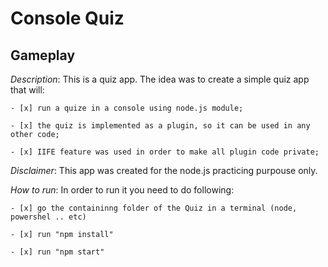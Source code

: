 
# Console Quiz

## Gameplay


*Description*: This is a quiz app. The idea was to create a simple quiz app that will:

    - [x] run a quize in a console using node.js module;

    - [x] the quiz is implemented as a plugin, so it can be used in any other code;

    - [x] IIFE feature was used in order to make all plugin code private;

*Disclaimer*: This app was created for the node.js practicing purpouse only.

*How to run*: In order to run it you need to do following:

    - [x] go the containinng folder of the Quiz in a terminal (node, powershel .. etc)

    - [x] run "npm install"

    - [x] run "npm start"